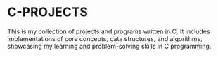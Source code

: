 # C-PROJECTS
This is my collection of projects and programs written in C. It includes implementations of core concepts, data structures, and algorithms, showcasing my learning and problem-solving skills in C programming.
